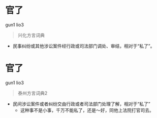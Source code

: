 # 官了
gun1 lio3
> 兴化方言词典
- 民事纠纷或其他涉讼案件经行政或司法部门调处、审结，相对于“私了”。

# 官了
gun1 lio3
> 泰州方言词典2
- 民间涉讼案件或者纠纷交由行政或者司法部门处理了解，相对于“私了”
  - 这种事不是小事，千万不能私了，还是～好，同他上法院打官司去。
